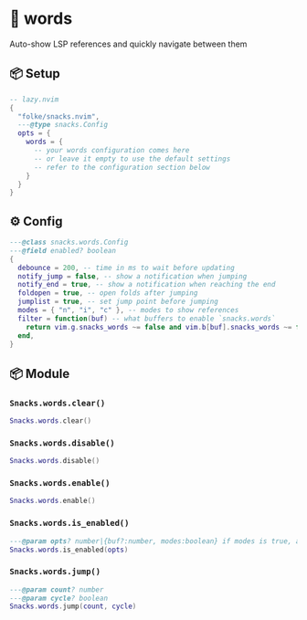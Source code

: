 # 🍿 words

Auto-show LSP references and quickly navigate between them

<!-- docgen -->

## 📦 Setup

```lua
-- lazy.nvim
{
  "folke/snacks.nvim",
  ---@type snacks.Config
  opts = {
    words = {
      -- your words configuration comes here
      -- or leave it empty to use the default settings
      -- refer to the configuration section below
    }
  }
}
```

## ⚙️ Config

```lua
---@class snacks.words.Config
---@field enabled? boolean
{
  debounce = 200, -- time in ms to wait before updating
  notify_jump = false, -- show a notification when jumping
  notify_end = true, -- show a notification when reaching the end
  foldopen = true, -- open folds after jumping
  jumplist = true, -- set jump point before jumping
  modes = { "n", "i", "c" }, -- modes to show references
  filter = function(buf) -- what buffers to enable `snacks.words`
    return vim.g.snacks_words ~= false and vim.b[buf].snacks_words ~= false
  end,
}
```

## 📦 Module

### `Snacks.words.clear()`

```lua
Snacks.words.clear()
```

### `Snacks.words.disable()`

```lua
Snacks.words.disable()
```

### `Snacks.words.enable()`

```lua
Snacks.words.enable()
```

### `Snacks.words.is_enabled()`

```lua
---@param opts? number|{buf?:number, modes:boolean} if modes is true, also check if the current mode is enabled
Snacks.words.is_enabled(opts)
```

### `Snacks.words.jump()`

```lua
---@param count? number
---@param cycle? boolean
Snacks.words.jump(count, cycle)
```

